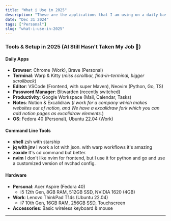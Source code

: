 ```yaml
---
title: "What i Use in 2025"
description: "These are the applications that I am using on a daily basis"
date: "Dec 31 2024"
tags: ["Personal"]
slug: "what-i-use-in-2025"
---
```


### Tools & Setup in 2025 (AI Still Hasn't Taken My Job 🚀)


#### **Daily Apps**
- **Browser**: Chrome (Work), Brave (Personal)  
- **Terminal**: Warp & Kitty (*miss scrollbar, find-in-terminal, bigger scrollback*)  
- **Editor**: VSCode (Frontend, with super Maven), Neovim (Python, Go, TS)  
- **Password Manager**: Bitwarden (recently switched)  
- **Productivity**: Google Workspace (Mail, Calendar, Tasks)  
- **Notes**: Notion & Excalidraw (*I work for a company which makes websites out of notion, and We have a excalidraw fork which you can add notion pages as excalidraw elements.*)  
- **OS**: Fedora 40 (Personal), Ubuntu 22.04 (Work)  

#### Command Line Tools
- **shell** zsh with starship
- **jq with jnv** I work a lot with json. with warp workflows it's amazing
- **zoxide** It's cd command but better.
- **nvim** I don't like nvim for frontend, but I use it for python and go and use a customized version of nvchad config.

#### **Hardware**
- **Personal**: Acer Aspire (Fedora 40)  
  - i5 12th Gen, 8GB RAM, 512GB SSD, NVIDIA 1620 (4GB)  
- **Work**: Lenovo ThinkPad T14s (Ubuntu 22.04)  
  - i7 10th Gen, 16GB RAM, 256GB SSD, Touchscreen  
- **Accessories**: Basic wireless keyboard & mouse  

---  


